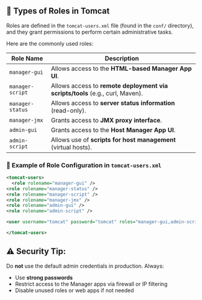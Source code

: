 ## 🔐 Types of Roles in Tomcat

Roles are defined in the `tomcat-users.xml` file (found in the `conf/` directory), and they grant permissions to perform certain administrative tasks.

Here are the commonly used roles:

| **Role Name**             | **Description**                                                                 |
|---------------------------|---------------------------------------------------------------------------------|
| `manager-gui`             | Allows access to the **HTML-based Manager App UI**.                             |
| `manager-script`          | Allows access to **remote deployment via scripts/tools** (e.g., curl, Maven).  |
| `manager-status`          | Allows access to **server status information** (read-only).                    |
| `manager-jmx`             | Grants access to **JMX proxy interface**.                                       |
| `admin-gui`               | Grants access to the **Host Manager App UI**.                                   |
| `admin-script`            | Allows use of **scripts for host management** (virtual hosts).                  |


### 🔸 Example of Role Configuration in `tomcat-users.xml`

```xml
<tomcat-users>
  <role rolename="manager-gui" />
<role rolename="manager-status" />
<role rolename="manager-script" />
<role rolename="manager-jmx" />
<role rolename="admin-gui" />
<role rolename="admin-script" />

<user username="tomcat" password="tomcat" roles="manager-gui,admin-script, admin-gui,manager-status,manager-script,manager-jmx"/>

</tomcat-users>
```

## ⚠️ Security Tip:
Do **not** use the default admin credentials in production. Always:
- Use **strong passwords**
- Restrict access to the Manager apps via firewall or IP filtering
- Disable unused roles or web apps if not needed
